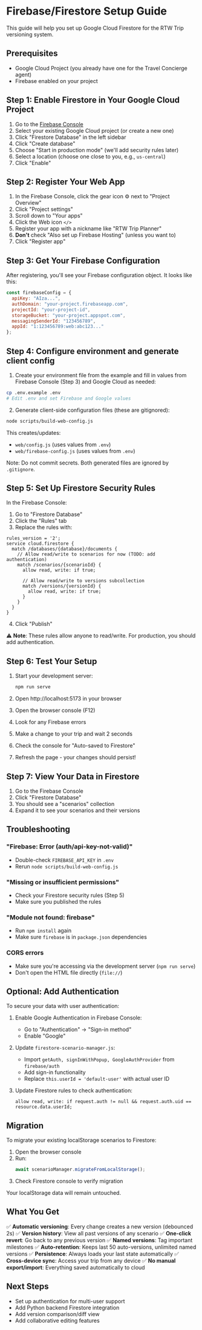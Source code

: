 # Firebase/Firestore Setup Guide

This guide will help you set up Google Cloud Firestore for the RTW Trip versioning system.

## Prerequisites

- Google Cloud Project (you already have one for the Travel Concierge agent)
- Firebase enabled on your project

## Step 1: Enable Firestore in Your Google Cloud Project

1. Go to the [Firebase Console](https://console.firebase.google.com/)
2. Select your existing Google Cloud project (or create a new one)
3. Click "Firestore Database" in the left sidebar
4. Click "Create database"
5. Choose "Start in production mode" (we'll add security rules later)
6. Select a location (choose one close to you, e.g., `us-central`)
7. Click "Enable"

## Step 2: Register Your Web App

1. In the Firebase Console, click the gear icon ⚙️ next to "Project Overview"
2. Click "Project settings"
3. Scroll down to "Your apps"
4. Click the Web icon `</>`
5. Register your app with a nickname like "RTW Trip Planner"
6. **Don't** check "Also set up Firebase Hosting" (unless you want to)
7. Click "Register app"

## Step 3: Get Your Firebase Configuration

After registering, you'll see your Firebase configuration object. It looks like this:

```javascript
const firebaseConfig = {
  apiKey: "AIza...",
  authDomain: "your-project.firebaseapp.com",
  projectId: "your-project-id",
  storageBucket: "your-project.appspot.com",
  messagingSenderId: "123456789",
  appId: "1:123456789:web:abc123..."
};
```

## Step 4: Configure environment and generate client config

1. Create your environment file from the example and fill in values from Firebase Console (Step 3) and Google Cloud as needed:

```bash
cp .env.example .env
# Edit .env and set Firebase and Google values
```

2. Generate client-side configuration files (these are gitignored):

```bash
node scripts/build-web-config.js
```

This creates/updates:
- `web/config.js` (uses values from `.env`)
- `web/firebase-config.js` (uses values from `.env`)

Note: Do not commit secrets. Both generated files are ignored by `.gitignore`.

## Step 5: Set Up Firestore Security Rules

In the Firebase Console:

1. Go to "Firestore Database"
2. Click the "Rules" tab
3. Replace the rules with:

```
rules_version = '2';
service cloud.firestore {
  match /databases/{database}/documents {
    // Allow read/write to scenarios for now (TODO: add authentication)
    match /scenarios/{scenarioId} {
      allow read, write: if true;

      // Allow read/write to versions subcollection
      match /versions/{versionId} {
        allow read, write: if true;
      }
    }
  }
}
```

4. Click "Publish"

⚠️ **Note**: These rules allow anyone to read/write. For production, you should add authentication.

## Step 6: Test Your Setup

1. Start your development server:
   ```bash
   npm run serve
   ```

2. Open http://localhost:5173 in your browser
3. Open the browser console (F12)
4. Look for any Firebase errors
5. Make a change to your trip and wait 2 seconds
6. Check the console for "Auto-saved to Firestore"
7. Refresh the page - your changes should persist!

## Step 7: View Your Data in Firestore

1. Go to the Firebase Console
2. Click "Firestore Database"
3. You should see a "scenarios" collection
4. Expand it to see your scenarios and their versions

## Troubleshooting

### "Firebase: Error (auth/api-key-not-valid)"
- Double-check `FIREBASE_API_KEY` in `.env`
- Rerun `node scripts/build-web-config.js`

### "Missing or insufficient permissions"
- Check your Firestore security rules (Step 5)
- Make sure you published the rules

### "Module not found: firebase"
- Run `npm install` again
- Make sure `firebase` is in `package.json` dependencies

### CORS errors
- Make sure you're accessing via the development server (`npm run serve`)
- Don't open the HTML file directly (`file://`)

## Optional: Add Authentication

To secure your data with user authentication:

1. Enable Google Authentication in Firebase Console:
   - Go to "Authentication" → "Sign-in method"
   - Enable "Google"

2. Update `firestore-scenario-manager.js`:
   - Import `getAuth, signInWithPopup, GoogleAuthProvider` from `firebase/auth`
   - Add sign-in functionality
   - Replace `this.userId = 'default-user'` with actual user ID

3. Update Firestore rules to check authentication:
   ```
   allow read, write: if request.auth != null && request.auth.uid == resource.data.userId;
   ```

## Migration

To migrate your existing localStorage scenarios to Firestore:

1. Open the browser console
2. Run:
   ```javascript
   await scenarioManager.migrateFromLocalStorage();
   ```
3. Check Firestore console to verify migration

Your localStorage data will remain untouched.

## What You Get

✅ **Automatic versioning**: Every change creates a new version (debounced 2s)
✅ **Version history**: View all past versions of any scenario
✅ **One-click revert**: Go back to any previous version
✅ **Named versions**: Tag important milestones
✅ **Auto-retention**: Keeps last 50 auto-versions, unlimited named versions
✅ **Persistence**: Always loads your last state automatically
✅ **Cross-device sync**: Access your trip from any device
✅ **No manual export/import**: Everything saved automatically to cloud

## Next Steps

- Set up authentication for multi-user support
- Add Python backend Firestore integration
- Add version comparison/diff view
- Add collaborative editing features
